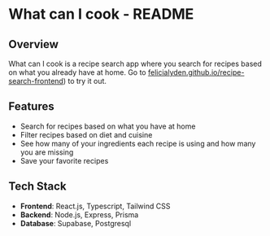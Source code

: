 # What can I cook - README

## Overview

What can I cook is a recipe search app where you search for recipes based on what you already have at home. Go to [felicialyden.github.io/recipe-search-frontend](https://felicialyden.github.io/recipe-search-frontend/)) to try it out.

## Features

- Search for recipes based on what you have at home
- Filter recipes based on diet and cuisine
- See how many of your ingredients each recipe is using and how many you are missing
- Save your favorite recipes

## Tech Stack

- **Frontend**: React.js, Typescript, Tailwind CSS
- **Backend**: Node.js, Express, Prisma
- **Database**: Supabase, Postgresql
